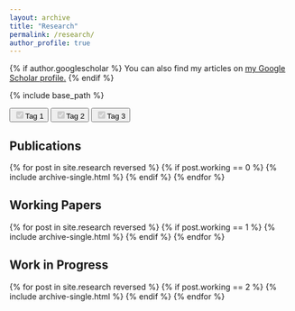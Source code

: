 ```yaml
---
layout: archive
title: "Research"
permalink: /research/
author_profile: true
---
```


{% if author.googlescholar %}
  You can also find my articles on <u><a href="{{author.googlescholar}}">my Google Scholar profile</a>.</u>
{% endif %}

{% include base_path %}
<div>
    <button onclick="checked('tag1')"> <input type="checkbox" id="tag1" disabled="disabled" checked=checked>Tag 1</button>
    <button onclick="checked('tag2')"> <input type="checkbox" id="tag2" disabled="disabled" checked=checked>Tag 2</button>
    <button onclick="checked('tag3')"> <input type="checkbox" id="tag3" disabled="disabled" checked=checked>Tag 3</button>
</div>
  <div><h2> Publications </h2></div>
{% for post in site.research reversed %}
  {% if post.working == 0 %}
    {% include archive-single.html %}
  {% endif %}
{% endfor %}


<div><h2> Working Papers </h2> </div>
{% for post in site.research reversed %}
  {% if post.working == 1 %}
    {% include archive-single.html %}
  {% endif %}
{% endfor %}
 
 
 <div><h2> Work in Progress </h2></div>
{% for post in site.research reversed %}
  {% if post.working == 2 %}
    {% include archive-single.html %}
  {% endif %}
{% endfor %}


<script> 
  alert("prueba tag");
  
</script>
